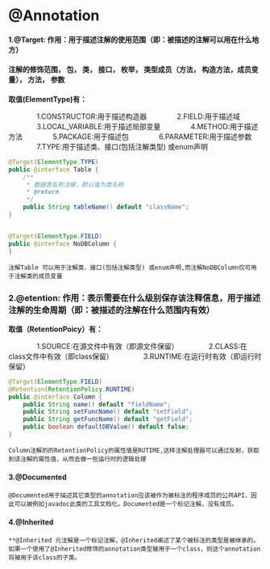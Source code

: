 # @Annotation

#### 1.@Target: **作用：用于描述注解的使用范围（即：被描述的注解可以用在什么地方）** 

#### 注解的修饰范围， 包， 类， 接口， 枚举， 类型成员（方法， 构造方法，成员变量）， 方法， 参数

**取值(ElementType)有：**

　　　　1.CONSTRUCTOR:用于描述构造器
　　　　2.FIELD:用于描述域
　　　　3.LOCAL_VARIABLE:用于描述局部变量
　　　　4.METHOD:用于描述方法
　　　　5.PACKAGE:用于描述包
　　　　6.PARAMETER:用于描述参数
　　　　7.TYPE:用于描述类、接口(包括注解类型) 或enum声明　



```java
@Target(ElementType.TYPE)
public @interface Table {
    /**
     * 数据表名称注解，默认值为类名称
     * @return
     */
    public String tableName() default "className";
}


@Target(ElementType.FIELD)
public @interface NoDBColumn {
}
```

``注解Table 可以用于注解类、接口(包括注解类型) 或enum声明,而注解NoDBColumn仅可用于注解类的成员变量``



### 2.@etention: **作用：表示需要在什么级别保存该注释信息，用于描述注解的生命周期（即：被描述的注解在什么范围内有效）** 

**取值（RetentionPoicy）有：**

　　　　1.SOURCE:在源文件中有效（即源文件保留）
　　　　2.CLASS:在class文件中有效（即class保留）
　　　　3.RUNTIME:在运行时有效（即运行时保留）　　

```java
@Target(ElementType.FIELD)
@Retention(RetentionPolicy.RUNTIME)
public @interface Column {
    public String name() default "fieldName";
    public String setFuncName() default "setField";
    public String getFuncName() default "getField"; 
    public boolean defaultDBValue() default false;
}
```

``Column注解的的RetentionPolicy的属性值是RUTIME,这样注解处理器可以通过反射，获取到该注解的属性值，从而去做一些运行时的逻辑处理 ``



#### 3.@Documented

``@Documented用于描述其它类型的annotation应该被作为被标注的程序成员的公共API，因此可以被例如javadoc此类的工具文档化。Documented是一个标记注解，没有成员。``



#### 4.@Inherited 

``**@Inherited 元注解是一个标记注解，@Inherited阐述了某个被标注的类型是被继承的。如果一个使用了@Inherited修饰的annotation类型被用于一个class，则这个annotation将被用于该class的子类。`` 